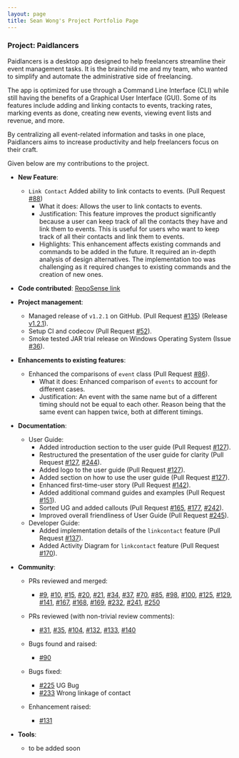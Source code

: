 ```yaml
---
layout: page
title: Sean Wong's Project Portfolio Page
---
```


### Project: Paidlancers

Paidlancers is a desktop app designed to help freelancers streamline their event management tasks. It is the brainchild me and my team, who wanted to simplify and automate the administrative side of freelancing.

The app is optimized for use through a Command Line Interface (CLI) while still having the benefits of a Graphical User Interface (GUI). Some of its features include adding and linking contacts to events, tracking rates, marking events as done, creating new events, viewing event lists and revenue, and more.

By centralizing all event-related information and tasks in one place, Paidlancers aims to increase productivity and help freelancers focus on their craft.

Given below are my contributions to the project.

* **New Feature**:​
  * `Link Contact` Added ability to link contacts to events. (Pull Request [#88](https://github.com/AY2223S2-CS2103T-T11-3/tp/pull/88))
      * What it does: Allows the user to link contacts to events.
      * Justification: This feature improves the product significantly because a user can keep track of all the contacts they have and link them to events. This is useful for users who want to keep track of all their contacts and link them to events.
      * Highlights: This enhancement affects existing commands and commands to be added in the future. It required an in-depth analysis of design alternatives. The implementation too was challenging as it required changes to existing commands and the creation of new ones.

* **Code contributed**: [RepoSense link](https://nus-cs2103-ay2223s2.github.io/tp-dashboard/?search=extrashotlatte&sort=groupTitle&sortWithin=title&timeframe=commit&mergegroup=&groupSelect=groupByRepos&breakdown=true&checkedFileTypes=docs~functional-code~test-code~other&since=2023-02-17)

* **Project management**:
    * Managed release of `v1.2.1` on GitHub.
    (Pull Request [#135](https://github.com/AY2223S2-CS2103T-T11-3/tp/pull/135))
    (Release [v1.2.1](https://github.com/AY2223S2-CS2103T-T11-3/tp/releases/tag/v.1.2.1)).
    * Setup CI and codecov (Pull Request [#52](https://github.com/AY2223S2-CS2103T-T11-3/tp/pull/52)).
    * Smoke tested JAR trial release on Windows Operating System
    (Issue [#36](https://github.com/AY2223S2-CS2103T-T11-3/tp/issues/136)).

* **Enhancements to existing features**:
  * Enhanced the comparisons of `event` class
  (Pull Request [#86](https://github.com/AY2223S2-CS2103T-T11-3/tp/pull/86)).
    * What it does: Enhanced comparison of `events` to account for different cases.
    * Justification: An event with the same name but of a different timing should not be equal to each other.
    Reason being that the same event can happen twice, both at different timings.

* **Documentation**:
    * User Guide:
      * Added introduction section to the user guide
      (Pull Request [#127](https://github.com/AY2223S2-CS2103T-T11-3/tp/pull/127)).
      * Restructured the presentation of the user guide for clarity
      (Pull Request [#127](https://github.com/AY2223S2-CS2103T-T11-3/tp/pull/127), [#244](https://github.com/AY2223S2-CS2103T-T11-3/tp/pull/244)).
      * Added logo to the user guide (Pull Request [#127](https://github.com/AY2223S2-CS2103T-T11-3/tp/pull/127)).
      * Added section on how to use the user guide
      (Pull Request [#127](https://github.com/AY2223S2-CS2103T-T11-3/tp/pull/127)).
      * Enhanced first-time-user story (Pull Request [#142](https://github.com/AY2223S2-CS2103T-T11-3/tp/pull/142)).
      * Added additional command guides and examples (Pull Request [#151](https://github.com/AY2223S2-CS2103T-T11-3/tp/pull/151)).
      * Sorted UG and added callouts (Pull Request [#165](https://github.com/AY2223S2-CS2103T-T11-3/tp/pull/165), [#177](https://github.com/AY2223S2-CS2103T-T11-3/tp/pull/177), [#242](https://github.com/AY2223S2-CS2103T-T11-3/tp/pull/242)).
      * Improved overall friendliness of User Guide (Pull Request [#245](https://github.com/AY2223S2-CS2103T-T11-3/tp/pull/245)).
    * Developer Guide:
      * Added implementation details of the `linkcontact` feature
      (Pull Request [#137](https://github.com/AY2223S2-CS2103T-T11-3/tp/pull/137)).
      * Added Activity Diagram for `linkcontact` feature
        (Pull Request [#170](https://github.com/AY2223S2-CS2103T-T11-3/tp/pull/170)).

* **Community**:
    * PRs reviewed and merged:
      * [#9](https://github.com/AY2223S2-CS2103T-T11-3/tp/pull/9),
      [#10](https://github.com/AY2223S2-CS2103T-T11-3/tp/pull/10),
      [#15](https://github.com/AY2223S2-CS2103T-T11-3/tp/pull/15),
      [#20](https://github.com/AY2223S2-CS2103T-T11-3/tp/pull/20),
      [#21](https://github.com/AY2223S2-CS2103T-T11-3/tp/pull/21),
      [#34](https://github.com/AY2223S2-CS2103T-T11-3/tp/pull/34),
      [#37](https://github.com/AY2223S2-CS2103T-T11-3/tp/pull/37),
      [#70](https://github.com/AY2223S2-CS2103T-T11-3/tp/pull/70),
      [#85](https://github.com/AY2223S2-CS2103T-T11-3/tp/pull/85),
      [#98](https://github.com/AY2223S2-CS2103T-T11-3/tp/pull/98),
      [#100](https://github.com/AY2223S2-CS2103T-T11-3/tp/pull/100),
      [#125](https://github.com/AY2223S2-CS2103T-T11-3/tp/pull/125),
      [#129](https://github.com/AY2223S2-CS2103T-T11-3/tp/pull/129),
      [#141](https://github.com/AY2223S2-CS2103T-T11-3/tp/pull/141),
      [#167](https://github.com/AY2223S2-CS2103T-T11-3/tp/pull/167),
      [#168](https://github.com/AY2223S2-CS2103T-T11-3/tp/pull/168),
      [#169](https://github.com/AY2223S2-CS2103T-T11-3/tp/pull/169),
      [#232](https://github.com/AY2223S2-CS2103T-T11-3/tp/pull/232),
      [#241](https://github.com/AY2223S2-CS2103T-T11-3/tp/pull/241),
      [#250](https://github.com/AY2223S2-CS2103T-T11-3/tp/pull/250)

    * PRs reviewed (with non-trivial review comments):
      * [#31](https://github.com/AY2223S2-CS2103T-T11-3/tp/pull/31),
      [#35](https://github.com/AY2223S2-CS2103T-T11-3/tp/pull/35),
      [#104](https://github.com/AY2223S2-CS2103T-T11-3/tp/pull/104),
      [#132](https://github.com/AY2223S2-CS2103T-T11-3/tp/pull/132),
      [#133](https://github.com/AY2223S2-CS2103T-T11-3/tp/pull/133),
      [#140](https://github.com/AY2223S2-CS2103T-T11-3/tp/pull/140)

    * Bugs found and raised:
      * [#90](https://github.com/AY2223S2-CS2103T-T11-3/tp/issues/90)

    * Bugs fixed:
      * [#225](https://github.com/AY2223S2-CS2103T-T11-3/tp/pull/225) UG Bug
      * [#233](https://github.com/AY2223S2-CS2103T-T11-3/tp/pull/233) Wrong linkage of contact

    * Enhancement raised:
      * [#131](https://github.com/AY2223S2-CS2103T-T11-3/tp/issues/131)

* **Tools**:
    * to be added soon
